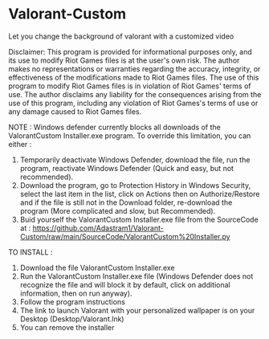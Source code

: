 # Valorant-Custom
Let you change the background of valorant with a customized video


Disclaimer:
This program is provided for informational purposes only, and its use to modify Riot Games files is at the user's own risk. The author makes no representations or warranties regarding the accuracy, integrity, or effectiveness of the modifications made to Riot Games files. The use of this program to modify Riot Games files is in violation of Riot Games' terms of use. The author disclaims any liability for the consequences arising from the use of this program, including any violation of Riot Games's terms of use or any damage caused to Riot Games files.


NOTE :
Windows defender currently blocks all downloads of the ValorantCustom Installer.exe program. To override this limitation, you can either :
1) Temporarily deactivate Windows Defender, download the file, run the program, reactivate Windows Defender (Quick and easy, but not recommended).
2) Download the program, go to Protection History in Windows Security, select the last item in the list, click on Actions then on Authorize/Restore and if the file is still not in the Download folder, re-download the program (More complicated and slow, but Recommended).
3) Buid yourself the ValorantCustom Installer.exe file from the SourceCode at : https://github.com/Adastram1/Valorant-Custom/raw/main/SourceCode/ValorantCustom%20Installer.py


TO INSTALL :
1) Download the file ValorantCustom Installer.exe
2) Run the ValorantCustom Installer.exe file (Windows Defender does not recognize the file and will block it by default, click on additional information, then on run anyway).
3) Follow the program instructions
4) The link to launch Valorant with your personalized wallpaper is on your Desktop (Desktop/Valorant.lnk)
5) You can remove the installer
